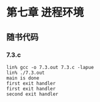 # 第七章 进程环境

## 随书代码

### 7.3.c
```
lin% gcc -o 7.3.out 7.3.c -lapue
lin% ./7.3.out                  
main is done
first exit handler
first exit handler
second exit handler
```